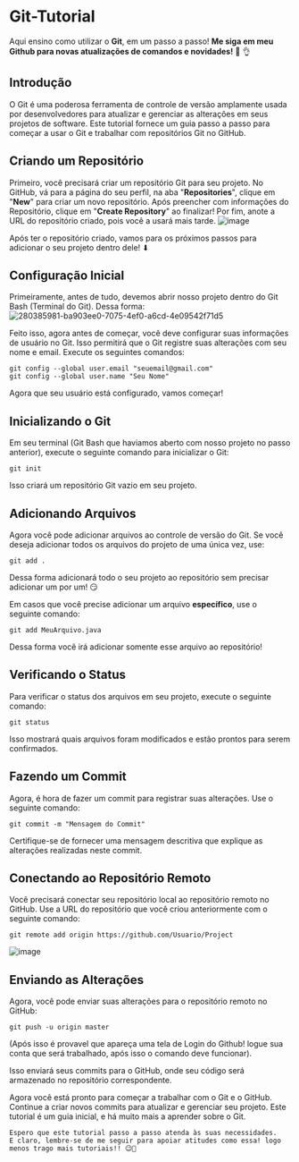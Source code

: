 
# Git-Tutorial

Aqui ensino como utilizar o **Git**, em um passo a passo! **Me siga em meu Github para novas atualizações de comandos e novidades!** 🧙	👌

## Introdução

O Git é uma poderosa ferramenta de controle de versão amplamente usada por desenvolvedores para atualizar e gerenciar as alterações em seus projetos de software. Este tutorial fornece um guia passo a passo para começar a usar o Git e trabalhar com repositórios Git no GitHub.

## Criando um Repositório

Primeiro, você precisará criar um repositório Git para seu projeto. No GitHub, vá para a página do seu perfil, na aba "**Repositories**", clique em "**New**" para criar um novo repositório. Após preencher com informações do Repositório, clique em "**Create Repository**" ao finalizar! Por fim, anote a URL do repositório criado, pois você a usará mais tarde.
![image](https://github.com/AlaxAtaide/Git-Tutorial/assets/100983643/4a202674-a877-44f5-83db-29dcdd88d354)

Após ter o repositório criado, vamos para os próximos passos para adicionar o seu projeto dentro dele! ⬇

## Configuração Inicial

Primeiramente, antes de tudo, devemos abrir nosso projeto dentro do Git Bash (Terminal do Git). Dessa forma:
![280385981-ba903ee0-7075-4ef0-a6cd-4e09542f71d5](https://github.com/AlaxAtaide/Git-Tutorial/assets/100983643/5a0086da-fcf5-4223-b6de-80b41754a48b)


Feito isso, agora antes de começar, você deve configurar suas informações de usuário no Git. Isso permitirá que o Git registre suas alterações com seu nome e email. Execute os seguintes comandos:

```shell
git config --global user.email "seuemail@gmail.com"
git config --global user.name "Seu Nome"
```

Agora que seu usuário está configurado, vamos começar!

## Inicializando o Git

Em seu terminal (Git Bash que haviamos aberto com nosso projeto no passo anterior), execute o seguinte comando para inicializar o Git:

```shell
git init
```

Isso criará um repositório Git vazio em seu projeto.

## Adicionando Arquivos

Agora você pode adicionar arquivos ao controle de versão do Git.  Se você deseja adicionar todos os arquivos do projeto de uma única vez, use:

```shell
git add .
```
Dessa forma adicionará todo o seu projeto ao repositório sem precisar adicionar um por um! 😏 

Em casos que você precise adicionar um arquivo **específico**, use o seguinte comando:

```shell
git add MeuArquivo.java
```
Dessa forma você irá adicionar somente esse arquivo ao repositório!


## Verificando o Status

Para verificar o status dos arquivos em seu projeto, execute o seguinte comando:

```shell
git status
```

Isso mostrará quais arquivos foram modificados e estão prontos para serem confirmados.

## Fazendo um Commit

Agora, é hora de fazer um commit para registrar suas alterações. Use o seguinte comando:

```shell
git commit -m "Mensagem do Commit"
```

Certifique-se de fornecer uma mensagem descritiva que explique as alterações realizadas neste commit.

## Conectando ao Repositório Remoto

Você precisará conectar seu repositório local ao repositório remoto no GitHub. Use a URL do repositório que você criou anteriormente com o seguinte comando:

```shell
git remote add origin https://github.com/Usuario/Project
```
![image](https://github.com/AlaxAtaide/Git-Tutorial/assets/100983643/3ee96ed9-e43f-4526-bde6-33f18e3cba61)

## Enviando as Alterações

Agora, você pode enviar suas alterações para o repositório remoto no GitHub:

```shell
git push -u origin master
```

(Após isso é provavel que apareça uma tela de Login do Github! logue sua conta que será trabalhado, após isso o comando deve funcionar).

Isso enviará seus commits para o GitHub, onde seu código será armazenado no repositório correspondente.

Agora você está pronto para começar a trabalhar com o Git e o GitHub. Continue a criar novos commits para atualizar e gerenciar seu projeto. Este tutorial é um guia inicial, e há muito mais a aprender sobre o Git.

```
Espero que este tutorial passo a passo atenda às suas necessidades.
E claro, lembre-se de me seguir para apoiar atitudes como essa! logo menos trago mais tutoriais!! 😉💯
